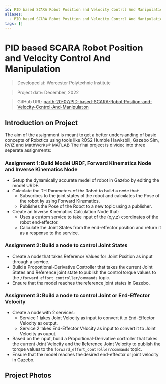 ```yaml
---
id: PID based SCARA Robot Position and Velocity Control And Manipulation
aliases:
  - PID based SCARA Robot Position and Velocity Control And Manipulation
tags: []
---
```


# PID based SCARA Robot Position and Velocity Control And Manipulation

> Developed at: Worcester Polytechnic Institute

> Project date: December, 2022

> GitHub URL: [parth-20-07/PID-based-SCARA-Robot-Position-and-Velocity-Control-And-Manipulation](https://github.com/parth-20-07/PID-based-SCARA-Robot-Position-and-Velocity-Control-And-Manipulation) 

## Introduction on Project

The aim of the assignment is meant to get a better understanding of basic concepts of Robotics using tools like ROS2 Humble Hawksbill, Gazebo Sim, RVIZ and MathWorks® MATLAB The final project is divided into three seperate assignments:

### Assignment 1: Build Model URDF, Forward Kinematics Node and Inverse Kinematics Node

- Setup the dynamically accurate model of robot in Gazebo by editing the model URDF.
- Calculate the DH Parameters of the Robot to build a node that:
    - Subscribes to the joint states of the robot and calculates the Pose of the robot by using Forward Kinematics.
    - Publishes the Pose of the Robot to a new topic using a publisher.
- Create an Inverse Kinematics Calculation Node that:
    - Uses a custom service to take input of the (x,y,z) coordinates of the robot end-effector.
    - Calculate the Joint States from the end-effector position and return it as a response to the service.


### Assignment 2: Build a node to control Joint States

- Create a node that takes Reference Values for Joint Position as input through a service.
- Build a Proportional-Derivative Controller that takes the current Joint States and Reference joint state to publish the control torque values to the `/forward_effort_controller/commands` topic.
- Ensure that the model reaches the reference joint states in Gazebo.


### Assignment 3: Build a node to control Joint or End-Effector Velocity

- Create a node with 2 services:
    - Service 1 takes Joint Velocity as input to convert it to End-Effector Velocity as output.
    - Service 2 takes End-Effector Velocity as input to convert it to Joint Velocity as ouput.
- Based on the input, build a Proportional-Derivative controller that takes the current Joint Velocity and the Reference Joint Velocity to publish the torque values to the `forward_effort_controller/commands` topic.
- Ensure that the model reaches the desired end-effector or joint velocity in Gazebo.

## Project Photos

